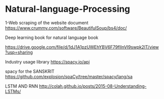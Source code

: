 # Natural-language-Processing
1-Web scraping of the website 
document  https://www.crummy.com/software/BeautifulSoup/bs4/doc/


Deep learning book for natural language book 

https://drive.google.com/file/d/1dJ1A1pzUWEhYBV6F79fIInVI9swpk2lT/view?usp=sharing

Industry usage library  https://spacy.io/api

spacy for the  SANSKRIT   
https://github.com/explosion/spaCy/tree/master/spacy/lang/sa


LSTM AND RNN  http://colah.github.io/posts/2015-08-Understanding-LSTMs/





